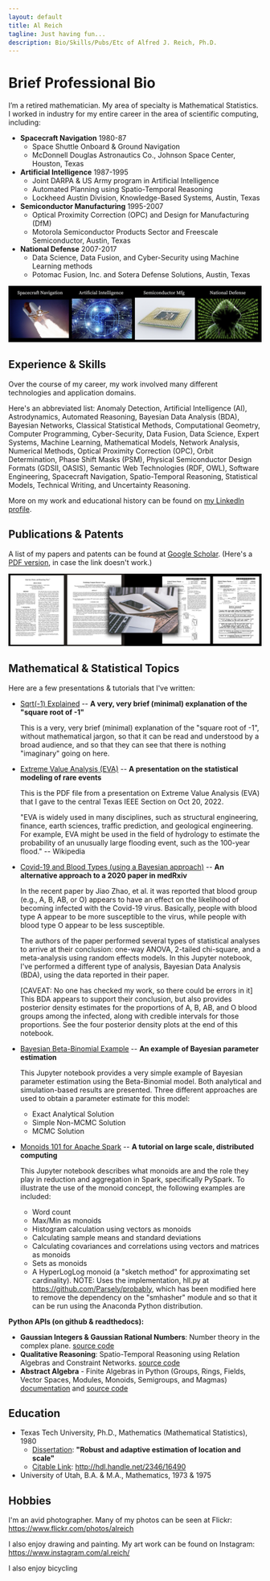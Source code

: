 ```yaml
---
layout: default
title: Al Reich
tagline: Just having fun...
description: Bio/Skills/Pubs/Etc of Alfred J. Reich, Ph.D.
---
```


# Brief Professional Bio

I’m a retired mathematician. My area of specialty is Mathematical Statistics. I worked in industry for my entire career in the area of scientific computing, including:
* **Spacecraft Navigation** 1980-87
  * Space Shuttle Onboard & Ground Navigation
  * McDonnell Douglas Astronautics Co., Johnson Space Center, Houston, Texas
* **Artificial Intelligence** 1987-1995
  * Joint DARPA & US Army program in Artificial Intelligence
  * Automated Planning using Spatio-Temporal Reasoning
  * Lockheed Austin Division, Knowledge-Based Systems, Austin, Texas
* **Semiconductor Manufacturing** 1995-2007
  * Optical Proximity Correction (OPC) and Design for Manufacturing (DfM)
  * Motorola Semiconductor Products Sector and Freescale Semiconductor, Austin, Texas
* **National Defense** 2007-2017
  * Data Science, Data Fusion, and Cyber-Security using Machine Learning methods
  * Potomac Fusion, Inc. and Sotera Defense Solutions, Austin, Texas

![My Job History in Images](images/job_history_images.png)

## Experience & Skills

Over the course of my career, my work involved many different technologies and application domains.

Here's an abbreviated list: Anomaly Detection, Artificial Intelligence (AI), Astrodynamics, Automated Reasoning, Bayesian Data Analysis (BDA), Bayesian Networks, Classical Statistical Methods, Computational Geometry, Computer Programming, Cyber-Security, Data Fusion, Data Science, Expert Systems, Machine Learning, Mathematical Models, Network Analysis, Numerical Methods, Optical Proximity Correction (OPC), Orbit Determination, Phase Shift Masks (PSM), Physical Semiconductor Design Formats (GDSII, OASIS), Semantic Web Technologies (RDF, OWL), Software Engineering, Spacecraft Navigation, Spatio-Temporal Reasoning, Statistical Models, Technical Writing, and Uncertainty Reasoning.

More on my work and educational history can be found on [my LinkedIn profile](https://www.linkedin.com/in/alreich/).

## Publications & Patents

A list of my papers and patents can be found at [Google Scholar](https://scholar.google.com/citations?user=N_wnSyUAAAAJ&hl=en).
(Here's a [PDF version](Google_Scholar_AJR.pdf), in case the link doesn't work.)

![Papers & Patents Image](images/papers_patents.png)

## Mathematical & Statistical Topics

Here are a few presentations & tutorials that I've written:

* [Sqrt(-1) Explained](https://github.com/alreich/alreich.github.io/blob/master/sqrt_minus_one_explained.md) -- **A very, very brief (minimal) explanation of the "square root of -1"**

  This is a very, very brief (minimal) explanation of the "square root of -1", without mathematical jargon, so that it can be read and understood by a broad audience, and so that they can see that there is nothing "imaginary" going on here.

* [Extreme Value Analysis (EVA)](https://nbviewer.org/github/alreich/EVA_talk/blob/main/Intro_to_EVA.pdf) -- **A presentation on the statistical modeling of rare events**

  This is the PDF file from a presentation on Extreme Value Analysis (EVA) that I gave to the central Texas IEEE Section on Oct 20, 2022.

  "EVA is widely used in many disciplines, such as structural engineering, finance, earth sciences, traffic prediction, and geological engineering. For example, EVA might be used in the field of hydrology to estimate the probability of an unusually large flooding event, such as the 100-year flood." -- Wikipedia
  
* [Covid-19 and Blood Types (using a Bayesian approach)](https://nbviewer.jupyter.org/github/alreich/ipython-notebooks/blob/master/covid19_and_blood_type.ipynb) -- **An alternative approach to a 2020 paper in medRxiv**

  In the recent paper by Jiao Zhao, et al. it was reported that blood group (e.g., A, B, AB, or O) appears to have an effect on the likelihood of becoming infected with the Covid-19 virus. Basically, people with blood type A appear to be more susceptible to the virus, while people with blood type O appear to be less susceptible.

  The authors of the paper performed several types of statistical analyses to arrive at their conclusion: one-way ANOVA, 2-tailed chi-square, and a meta-analysis using random effects models. In this Jupyter notebook, I've performed a different type of analysis, Bayesian Data Analysis (BDA), using the data reported in their paper.

  [CAVEAT: No one has checked my work, so there could be errors in it] This BDA appears to support their conclusion, but also provides posterior density estimates for the proportions of A, B, AB, and O blood groups among the infected, along with credible intervals for those proportions. See the four posterior density plots at the end of this notebook.

* [Bayesian Beta-Binomial Example](https://nbviewer.jupyter.org/github/alreich/ipython-notebooks/blob/master/Bayesian_Beta_Binomial_Example.ipynb) -- **An example of Bayesian parameter estimation**

  This Jupyter notebook provides a very simple example of Bayesian parameter estimation using the Beta-Binomial model. Both analytical and simulation-based results are presented. Three different approaches are used to obtain a parameter estimate for this model:

  - Exact Analytical Solution
  - Simple Non-MCMC Solution
  - MCMC Solution


* [Monoids 101 for Apache Spark](https://nbviewer.jupyter.org/github/alreich/ipython-notebooks/blob/master/Monoids_101_for_Apache_Spark.ipynb) -- **A tutorial on large scale, distributed computing**

  This Jupyter notebook describes what monoids are and the role they play in reduction and aggregation in Spark, specifically PySpark. To illustrate the use of the monoid concept, the following examples are included:

  - Word count
  - Max/Min as monoids
  - Histogram calculation using vectors as monoids
  - Calculating sample means and standard deviations
  - Calculating covariances and correlations using vectors and matrices as monoids
  - Sets as monoids
  - A HyperLogLog monoid (a "sketch method" for approximating set cardinality). NOTE: Uses the implementation, hll.py at https://github.com/Parsely/probably, which has been modified here to remove the dependency on the "smhasher" module and so that it can be run using the Anaconda Python distribution.

**Python APIs (on github & readthedocs):**
* **Gaussian Integers & Gaussian Rational Numbers**: Number theory in the complex plane. [source code](https://github.com/alreich/gaussian_integers)
* **Qualitative Reasoning**:  Spatio-Temporal Reasoning using Relation Algebras and Constraint Networks. [source code](https://github.com/alreich/qualreas)
* **Abstract Algebra** - Finite Algebras in Python (Groups, Rings, Fields, Vector Spaces, Modules, Monoids, Semigroups, and Magmas) [documentation](https://abstract-algebra.readthedocs.io/en/latest/index.html) and [source code](https://github.com/alreich/abstract_algebra)

## Education

* Texas Tech University, Ph.D., Mathematics (Mathematical Statistics), 1980
  * <u>Dissertation</u>: **"Robust and adaptive estimation of location and scale"**
  * <u>Citable Link</u>: http://hdl.handle.net/2346/16490
* University of Utah, B.A. & M.A., Mathematics, 1973 & 1975

## Hobbies

I'm an avid photographer. Many of my photos can be seen at Flickr: https://www.flickr.com/photos/alreich

I also enjoy drawing and painting. My art work can be found on Instagram: https://www.instagram.com/al.reich/

I also enjoy bicycling

